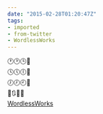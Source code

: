 ```yaml
---
date: "2015-02-28T01:20:47Z"
tags:
- imported
- from-twitter
- WordlessWorks
---
```

🕐🕑🕒🎸\
🕓🕔🕕💃\
🕖🕗🕘💍\
🗿🔃⏰🌃\
[WordlessWorks](/tags/wordlessworks)
